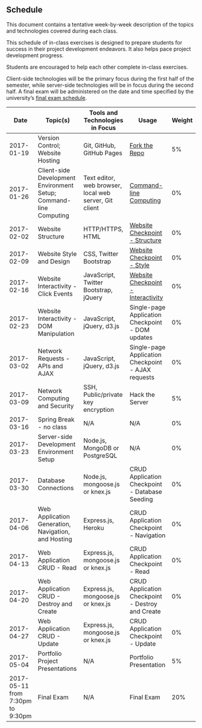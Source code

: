 ## Schedule

This document contains a tentative week-by-week description of the topics and technologies covered during each class.

This schedule of in-class exercises is designed to prepare students for success in their project development endeavors. It also helps pace project development progress.

Students are encouraged to help each other complete in-class exercises.

Client-side technologies will be the primary focus during the first half of the semester, while server-side technologies will be in focus during the second half. A final exam will be administered on the date and time specified by the university’s [final exam schedule](http://www.southernct.edu/academics/Spring%202017%20TENTATIVE%20Final%20Exam%20Schedule%20Grid%201%2010%202017.pdf).

Date | Topic(s) | Tools and Technologies in Focus | Usage | Weight
--- | --- | --- | --- | ---
2017-01-19 | Version Control; Website Hosting | Git, GitHub, GitHub Pages | [Fork the Repo](/assignments/fork-the-repo/assignment.md) | 5%
2017-01-26 | Client-side Development Environment Setup; Command-line Computing | Text editor, web browser, local web server, Git client | [Command-line Computing](/assignments/command-line-computing/assignment.md) | 0%
2017-02-02 | Website Structure | HTTP/HTTPS, HTML | [Website Checkpoint - Structure](projects/personal-website/checkpoints/structure.md) | 0%
2017-02-09 | Website Style and Design | CSS, Twitter Bootstrap | [Website Checkpoint - Style](projects/personal-website/checkpoints/style.md) | 0%
2017-02-16 | Website Interactivity - Click Events | JavaScript, Twitter Bootstrap, jQuery | [Website Checkpoint - Interactivity](projects/personal-website/checkpoints/interactivity.md) | 0%
2017-02-23 | Website Interactivity - DOM Manipulation | JavaScript, jQuery, d3.js | Single-page Application Checkpoint - DOM updates | 0%
2017-03-02 | Network Requests - APIs and AJAX | JavaScript, jQuery, d3.js | Single-page Application Checkpoint - AJAX requests | 0%
2017-03-09 | Network Computing and Security | SSH, Public/private key encryption | Hack the Server | 5%
2017-03-16 | Spring Break - no class | N/A | N/A | 0%
2017-03-23 | Server-side Development Environment Setup | Node.js, MongoDB or PostgreSQL | N/A | 0%
2017-03-30 | Database Connections | Node.js, mongoose.js or knex.js | CRUD Application Checkpoint - Database Seeding | 0%
2017-04-06 | Web Application Generation, Navigation, and Hosting | Express.js, Heroku | CRUD Application Checkpoint - Navigation | 0%
2017-04-13 | Web Application CRUD - Read | Express.js, mongoose.js or knex.js | CRUD Application Checkpoint - Read | 0%
2017-04-20 | Web Application CRUD - Destroy and Create | Express.js, mongoose.js or knex.js | CRUD Application Checkpoint - Destroy and Create | 0%
2017-04-27 | Web Application CRUD - Update | Express.js, mongoose.js or knex.js | CRUD Application Checkpoint - Update | 0%
2017-05-04 | Portfolio Project Presentations | N/A | Portfolio Presentation | 5%
2017-05-11 from 7:30pm to 9:30pm | Final Exam | N/A | Final Exam | 20%
